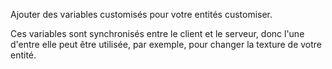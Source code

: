 Ajouter des variables customisés pour votre entités customiser.

Ces variables sont synchronisés entre le client et le serveur, donc l'une d'entre elle peut être utilisée, par exemple, pour changer la texture de votre entité.

